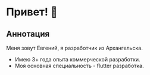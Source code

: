# Привет! 👋

## Аннотация
Меня зовут Евгений, я разработчик из Архангельска.
* Имею 3+ года опыта коммерческой разработки.
* Моя основная специальность - flutter разработка. 


[//]: # (Контакты для связи можно найти [тут]&#40;#свяжитесь-со-мной&#41;)

[//]: # (### Оглавление)

[//]: # (* [Мой опыт]&#40;#мой-опыт&#41;)

[//]: # (    * [Домашние и учебные проекты]&#40;#🌱-домашние-и-учебные-проекты&#41;)

[//]: # (    * [Коммерческие проекты]&#40;#💻-профессиональная-деятельность&#41;)

[//]: # (* [Hard skills]&#40;#hard-skills&#41;)

[//]: # (    * [Flutter]&#40;#🎯-flutter&#41;)

[//]: # (    * [Other]&#40;#👨‍💻-other&#41;)

[//]: # (* [Soft skills]&#40;#soft-skills&#41;)

[//]: # (* [Мотивация]&#40;#мотивация-⚡&#41;)

[//]: # (* [Пожелания]&#40;#пожелания-🌠&#41;)

[//]: # (* [Свяжитесь со мной]&#40;#свяжитесь-со-мной&#41;)

[//]: # ()
[//]: # (## Мой опыт)

[//]: # ([Мой текущий pet-проект]&#40;https://github.com/dazevich/simple_isolates&#41; - пакет для удобной работы с изолятами для решения простых задач &#40;прим. парсинг&#41;. &#40;Dart&#41;)

[//]: # (* [<img src='https://img.shields.io/badge/Flutter-SimpleIsolates-blue'>]&#40;https://github.com/dazevich/simple_isolates&#41;)

[//]: # (* [<img src='https://img.shields.io/badge/Flutter-Example application-blue'>]&#40;https://github.com/dazevich/example_contact_app&#41;)

[//]: # (### 🌱 Домашние и учебные проекты)

[//]: # (```dart)

[//]: # (void main&#40;&#41; {)

[//]: # ( runApp&#40;const MyMillionthPetApp&#40;&#41;&#41;;)

[//]: # (})

[//]: # (```)

[//]: # (* 2014 - напечатал hello world в консоли с помощью Java &#40;ничего не понял, но было интересно&#41;)

[//]: # (* 2017 - написал чат на сокетах на Java &#40;чувстовал себя, как первооткрыватель, когда в аудитории мы с одного компа отправили сообщение на другой&#41;)

[//]: # (* 2018 - в качестве дипломной работы написал CRM систему с тасктрекером и пайплайнами. Сам нариовал дизайн в фотошопе, написал бэк на php, клиент на html+css+jquery. Защитился на 5)

[//]: # (* 2019 - создал сайт для крутых ребят, которые работают с художниками - [Союз молодого искусства]&#40;http://youngart39.ru/&#41;)

[//]: # (### 💻 ПРОФЕССИОНАЛЬНАЯ ДЕЯТЕЛЬНОСТЬ)

[//]: # (```dart)

[//]: # (kReleaseMode = true;)

[//]: # (```)

[//]: # (* 2019 - Junior Full-Stack разработчик в небольшой веб-студии. В техстеке команды было запрещено все, что может не запуститься на бабушкином компе с 98 виндой и IE первой версии &#40;*то есть, запрещено все, кроме html, js, css*&#41;. Используя только языки разметки, js с jquery и php, я запустил сайт для местного ресторана, [сайт для компании, продающей строительную технику]&#40;https://triton-group.ru/&#41; и сайт для компании, которая продает кондиционеры.)

[//]: # (* 2020 &#40;первая половина&#41; - Junior Backend разработчик &#40;Golang&#41;. Попробовал себя на проектах, связанных с blockchain &#40;писал смартконтракты под гиперледжер&#41;, писал обычные ресты, парсил эксельки для огромного завода. В итоге понял, что бэк не для меня)

[//]: # (* 2020 &#40;вторая половина&#41; - Junior Frontend разработчик &#40;Flutter&#41;. Писал мобильное приложение для внутреннего проекта. Что-то вроде портала для айтишников, где публикуются новости, события, офисы, с которыми можно взаимодействовать &#40;забронировать, например. В команде было **1** человек, так что пришлось учиться *на лету*)

[//]: # (* 2021 - Middle &#40;Junior++&#41; разработчик &#40;полюбившийся мне Flutter&#41;. Писал клиент для ВКС &#40;видеоконференцсвязи&#41;. Крутая компания с большой командой, отлаженными процессами и настроенным окружением.)

[//]: # (* 2022 - Middle &#40;Dart, Flutter&#41; разработчик. Начал использовать Dart на стороне Back-end. Узнал, что такое PlantUML, Backend-for-frontend, DaC. Заинтересовался проектированием ПО, познакомился с трудами Р. Мартина, Ф. Брукса, "Банды четырех". Увидел IT со стороны бизнеса.)

[//]: # ()
[//]: # (## Hard skills)

[//]: # (### 🎯 Flutter)

[//]: # (Моя кор технология. Именно во Flutter я вырос до полноценного мидла. Вот, что я могу:)

[//]: # (1. Поддерживать как мобильные, так и Web и Desktop приложения &#40;юзал Flutter for Web еще до того, как это не стало мейнстримом&#41;)

[//]: # (2. Понять, когда я могу обойтись *[provider]&#40;https://pub.dev/packages/provider&#41;*, а когда пора браться за *[bloc]&#40;https://pub.dev/packages/bloc&#41;*)

[//]: # (3. Вызвать нативный метод с помощью *MethodChannel* или следить за уровнем батареи *via event channel*, например)

[//]: # (4. Использовать всю мощь dart/http, или подключить dio)

[//]: # (5. Юнит-тестировать написанный мной код)

[//]: # (   Список можно продолжать еще долго, атомарно описывая каждую бизнес-задачу, которую я уже закрыл с помощью Flutter. Стоит выделить, что я пишу чистый, структурированный код. Разделяю файлы по папкам &#40;clean arch&#41;.)

[//]: # (### 👨‍💻 Other)

[//]: # (* Figma - могу вытащить цвета, стили текста, размеры компонентов. А могу и сам создать прототип приложения с интерактивными компонентами)

[//]: # (* Postman)

[//]: # (* JUnit - как-то раз писал нагрузочные тесты для blockchain приложения)

[//]: # (* Git - commit, push, pull, merdge, cherry-pick &#40;то, с чем приходится часто сталкиваться&#41;)

[//]: # (* Jira - включая confluence, привязку ветки к таске &#40;и коммита к таске&#41;)

[//]: # (* Android Studio, VS code)

[//]: # (* Chrome DevTools)

[//]: # ()
[//]: # (### 📃 Проектирование)

[//]: # (Для описания компонентов я использую разного рода диаграмы. Последний мой состоял на 60% из документирования и проектирования. Это помогло понять ценность полного и качественного описания.)

[//]: # ()
[//]: # (## Soft skills)

[//]: # (В общении я приветлив, вежлив и открыт. В студенческие годы я был комиссаром педагогического студ. отряда и руководил 20-ю студентами. Неоднократно участвовал в подготовке и проведении тимбилдингов, работал вожатым в международном лагере на территории Польши. Я успел год отработать в десткой школе программирования, поэтому нервы у меня стальные 😉)

[//]: # ()
[//]: # (К основным своим софт-скиллам я отношу:)

[//]: # (* Высокие коммуникативные навыки)

[//]: # (* Стрессоустойчивость)

[//]: # (* Ответственность)

[//]: # (* Способности к управлению и управленческий опыт)

[//]: # ()
[//]: # (## Мотивация ⚡)

[//]: # (Вдохновлен "Кремниевой долиной", "Стартапом" и "Кадрами".)

[//]: # ()
[//]: # (## Пожелания 🌠)

[//]: # (Мой опыт пока не назвать особенно большим, но я попробовал себя в бэкенде, фронтенде и UI дизайне. Со временем я хочу перейти в проджект менеджмент, поэтому был бы рад принять участие в open source проекте или стартапе в качестве PM)

[//]: # ()
[//]: # (## Свяжитесь со мной)

[//]: # ([<img src='https://img.shields.io/badge/dazevichweb-telegram-blue'>]&#40;https://t.me/dazevichwebs&#41; [<img src='https://img.shields.io/badge/email-mail.yandex-orange'>]&#40;mailto:dev@dazevich.ru&#41;)

<!--
**EKoretsky/EKoretsky** is a ✨ _special_ ✨ repository because its `README.md` (this file) appears on your GitHub profile.

Here are some ideas to get you started:

- 🔭 I’m currently working on ...
- 🌱 I’m currently learning ...
- 👯 I’m looking to collaborate on ...
- 🤔 I’m looking for help with ...
- 💬 Ask me about ...
- 📫 How to reach me: ...
- 😄 Pronouns: ...
- ⚡ Fun fact: ...
-->

